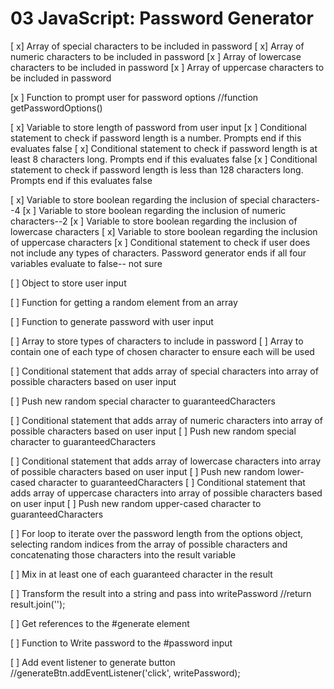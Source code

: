 # 03 JavaScript: Password Generator

[ x] Array of special characters to be included in password
[ x] Array of numeric characters to be included in password
[x ] Array of lowercase characters to be included in password
[x ] Array of uppercase characters to be included in password

[x ] Function to prompt user for password options
//function getPasswordOptions()

[ x] Variable to store length of password from user input
[x ] Conditional statement to check if password length is a number. Prompts end if this evaluates false
[ x] Conditional statement to check if password length is at least 8 characters long. Prompts end if this evaluates false
[x ] Conditional statement to check if password length is less than 128 characters long. Prompts end if this evaluates false

[ x] Variable to store boolean regarding the inclusion of special characters--4
[x ] Variable to store boolean regarding the inclusion of numeric characters--2
[x ] Variable to store boolean regarding the inclusion of lowercase characters
[ x] Variable to store boolean regarding the inclusion of uppercase characters
[x ] Conditional statement to check if user does not include any types of characters. Password generator ends if all four variables evaluate to false-- not sure

[ ] Object to store user input

[ ] Function for getting a random element from an array

[ ] Function to generate password with user input

[ ] Array to store types of characters to include in password
[ ] Array to contain one of each type of chosen character to ensure each will be used

[ ] Conditional statement that adds array of special characters into array of possible characters based on user input

[ ] Push new random special character to guaranteedCharacters

[ ] Conditional statement that adds array of numeric characters into array of possible characters based on user input
[ ] Push new random special character to guaranteedCharacters

[ ] Conditional statement that adds array of lowercase characters into array of possible characters based on user input
[ ] Push new random lower-cased character to guaranteedCharacters
[ ] Conditional statement that adds array of uppercase characters into array of possible characters based on user input
[ ] Push new random upper-cased character to guaranteedCharacters

[ ] For loop to iterate over the password length from the options object, selecting random indices from the array of possible characters and concatenating those characters into the result variable

[ ] Mix in at least one of each guaranteed character in the result

[ ] Transform the result into a string and pass into writePassword
//return result.join('');

[ ] Get references to the #generate element

[ ] Function to Write password to the #password input

[ ] Add event listener to generate button
//generateBtn.addEventListener('click', writePassword);
